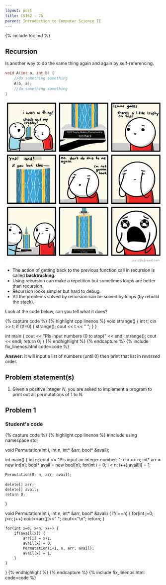 ```yaml
---
layout: post
title: CS162 - 7A
parent: Introduction to Computer Science II
--- 
```


{% include toc.md %}

## Recursion

Is another way to do the same thing again and again by self-referencing.

```cpp
void A(int a, int b) {
    //do something something
    A(b, a);
    //do something something
}
```

![](E9KSOdx.gif)

- The action of getting back to the previous function call in recursion is called **backtracking**. 
- Using recursion can make a repetition but sometimes loops are better than recursion.
- Recursion looks simpler but hard to debug. 
- All the problems solved by recursion can be solved by loops (by rebuild the stack).

Look at the code below, can you tell what it does?

{% capture code %}
{% highlight cpp linenos %}
void strange() {
    int t;
    cin >> t;
    if (t!=0) {
        strange();
        cout << t << " ";
    }
}

int main {
    cout << "Pls input numbers (0 to stop)" << endl;
    strange();
    cout << endl;
    return 0;
}
{% endhighlight %}
{% endcapture %}
{% include fix_linenos.html code=code %}

**Answer:** It will input a list of numbers (until 0) then print that list in *reversed* order.

## Problem statement(s)

1. Given a positive integer $N$, you are asked to implement a program to print out all permutations of $1$ to $N$.

## Problem 1

### Student's code

{% capture code %}
{% highlight cpp linenos %}
#include <iostream>
using namespace std;

void Permutation(int i, int n, int* &arr, bool* &avail);

int main() {
    int n;
    cout << "Pls input an integer number: ";
    cin >> n;
    int* arr = new int[n];
    bool* avail = new bool[n];
    for(int i = 0; i < n; i++)
        avail[i] = 1;
    
    Permutation(0, n, arr, avail);
    
    delete[] arr;
    delete[] avail;
    return 0;
}

void Permutation(int i, int n, int* &arr, bool* &avail) {
    if(i==n) {
        for(int j=0; j<n; j++) cout<<arr[j]<<" ";
        cout<<"\n";
        return;
    }
    
    for(int x=0; x<n; x++) {
        if(avail[x]) {
            arr[i] = x+1;
            avail[x] = 0;
            Permutation(i+1, n, arr, avail);
            avail[x] = 1;
        }
    }
}
{% endhighlight %}
{% endcapture %}
{% include fix_linenos.html code=code %}